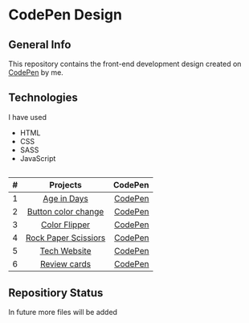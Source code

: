 # CodePen Design 
## General Info
This repository contains the front-end development design created on [CodePen](https://codepen.io/Sanskrati01) by me.

## Technologies
I have used
- HTML
- CSS
- SASS
- JavaScript

## 
| # | Projects | CodePen |
| :---         |     :---:      |          ---: |
|       1      |          [Age in Days](https://github.com/31Sanskrati/front-end-projects/tree/master/Age_in_Days)            |       [CodePen]()         |
|       2      |          [Button color change](https://github.com/31Sanskrati/front-end-projects/tree/master/Button_color_change)            |       [CodePen](https://codepen.io/Sanskrati01/pen/qBmyQJW)         |
|       3      |          [Color Flipper](https://github.com/31Sanskrati/front-end-projects/tree/master/Color-Flipper)            |       [CodePen](https://codepen.io/Sanskrati01/pen/GRmpwXj)         |
|       4      |          [Rock Paper Scissiors](https://github.com/31Sanskrati/front-end-projects/tree/master/Rock_Paper_scissors)            |       [CodePen](https://codepen.io/Sanskrati01/pen/gOWzvaO)         |
|       5      |          [Tech Website](https://github.com/31Sanskrati/front-end-projects/tree/master/Tech%20Website%20Layout)            |       [CodePen](https://codepen.io/Sanskrati01/pen/zYobzMr)         |
|       6      |          [Review cards](https://github.com/31Sanskrati/CodePen-Design/tree/master/Review%20Cards)            |       [CodePen](https://codepen.io/Sanskrati01/pen/yLbxboO?editors=0010)         |

## Repositiory Status
In future more files will be added
